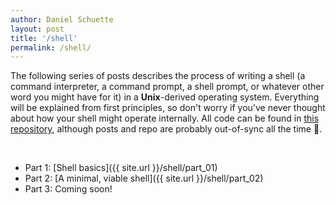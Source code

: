 ```yaml
---
author: Daniel Schuette
layout: post
title: '/shell'
permalink: /shell/
---
```


The following series of posts describes the process of writing a shell (a command interpreter, a command prompt, a shell prompt, or whatever other word you might have for it) in a **Unix**-derived operating system. Everything will be explained from first principles, so don't worry if you've never thought about how your shell might operate internally. All code can be found in [this repository](https://github.com/DanielSchuette/c_shell), although posts and repo are probably out-of-sync all the time 🤷.

<br>

- Part 1: [Shell basics]({{ site.url }}/shell/part_01)
- Part 2: [A minimal, viable shell]({{ site.url }}/shell/part_02)
- Part 3: Coming soon!
